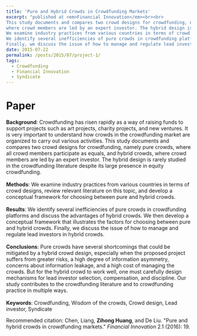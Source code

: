 ```yaml
---
title: 'Pure and Hybrid Crowds in Crowdfunding Markets'
excerpt: "published at <em>Financial Innovation</em><br><br>
This study documents and compares two crowd designs for crowdfunding, namely pure crowds, where all crowd members participate as equals, and hybrid crowds, 
where crowd members are led by an expert investor. The hybrid design is rarely studied in the crowdfunding literature despite its large presence in equity crowdfunding.
We examine industry practices from various countries in terms of crowd designs, review relevant literature on this topic, and develop a conceptual framework for choosing between pure and hybrid crowds.
We identify several inefficiencies of pure crowds in crowdfunding platforms and discuss the advantages of hybrid crowds. We then develop a conceptual framework that illustrates the factors for choosing between pure and hybrid crowds. 
Finally, we discuss the issue of how to manage and regulate lead investors in hybrid crowds. Our study contributes to the crowdfunding literature and to crowdfunding practice in multiple ways."
date: 2015-07-22
permalink: /posts/2015/07/project-1/
tags:
  - Crowdfunding
  - Financial Innovation
  - Syndicate
---
```


# Paper
**Background**: Crowdfunding has risen rapidly as a way of raising funds to support projects such as art projects, charity projects, and new ventures. It is very important to understand how crowds in the crowdfunding market are organized to carry out various activities. This study documents and compares two crowd designs for crowdfunding, namely pure crowds, where all crowd members participate as equals, and hybrid crowds, where crowd members are led by an expert investor. The hybrid design is rarely studied in the crowdfunding literature despite its large presence in equity crowdfunding.<br><br>
**Methods**: We examine industry practices from various countries in terms of crowd designs, review relevant literature on this topic, and develop a conceptual framework for choosing between pure and hybrid crowds.<br><br>
**Results**: We identify several inefficiencies of pure crowds in crowdfunding platforms and discuss the advantages of hybrid crowds. We then develop a
conceptual framework that illustrates the factors for choosing between pure and hybrid crowds. Finally, we discuss the issue of how to manage and regulate lead investors in hybrid crowds.<br><br>
**Conclusions**: Pure crowds have several shortcomings that could be mitigated by a hybrid crowd design, especially when the proposed project suffers from greater risks, a high degree of information asymmetry, concerns about information leakage, and a high cost of managing the crowds. But for the hybrid crowd to work well, one must carefully design mechanisms for lead investor selection, compensation, and discipline. Our study contributes to the crowdfunding literature and to crowdfunding practice in multiple ways.<br><br>
**Keywords**: Crowdfunding, Wisdom of the crowds, Crowd design, Lead investor, Syndicate

Recommended citation: Chen, Liang, <strong>Zihong Huang</strong>, and De Liu. "Pure and hybrid crowds in crowdfunding markets." <i>Financial Innovation</i> 2.1 (2016): 19.

